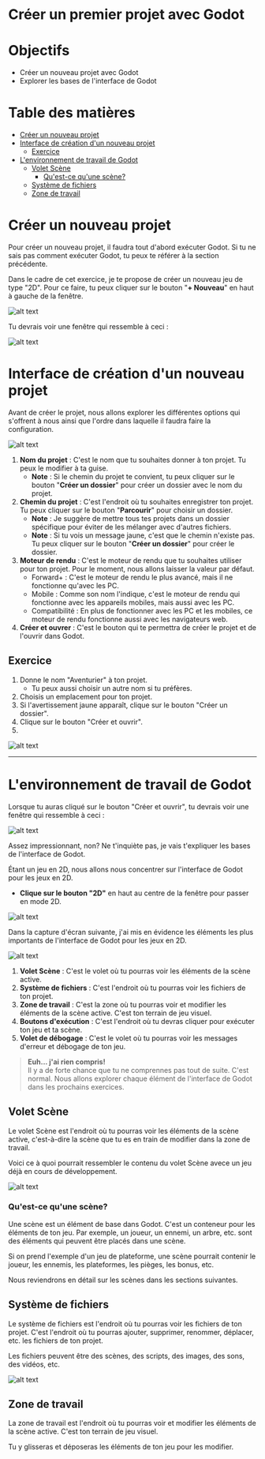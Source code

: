 
# Créer un premier projet avec Godot <!-- omit in toc -->

# Objectifs <!-- omit in toc -->
- Créer un nouveau projet avec Godot
- Explorer les bases de l'interface de Godot

# Table des matières <!-- omit in toc -->
- [Créer un nouveau projet](#créer-un-nouveau-projet)
- [Interface de création d'un nouveau projet](#interface-de-création-dun-nouveau-projet)
  - [Exercice](#exercice)
- [L'environnement de travail de Godot](#lenvironnement-de-travail-de-godot)
  - [Volet Scène](#volet-scène)
    - [Qu'est-ce qu'une scène?](#quest-ce-quune-scène)
  - [Système de fichiers](#système-de-fichiers)
  - [Zone de travail](#zone-de-travail)


# Créer un nouveau projet
Pour créer un nouveau projet, il faudra tout d'abord exécuter Godot. Si tu ne sais pas comment exécuter Godot, tu peux te référer à la section précédente.

Dans le cadre de cet exercice, je te propose de créer un nouveau jeu de type "2D". Pour ce faire, tu peux cliquer sur le bouton "**+ Nouveau**" en haut à gauche de la fenêtre.

![alt text](assets/godot_premier_projet_a.png)

Tu devrais voir une fenêtre qui ressemble à ceci :

![alt text](assets/godot_premier_projet_b.png)

# Interface de création d'un nouveau projet
Avant de créer le projet, nous allons explorer les différentes options qui s'offrent à nous ainsi que l'ordre dans laquelle il faudra faire la configuration.

![alt text](assets/godot_premier_projet_c.png)

1. **Nom du projet** : C'est le nom que tu souhaites donner à ton projet. Tu peux le modifier à ta guise.
   - **Note** : Si le chemin du projet te convient, tu peux cliquer sur le bouton "**Créer un dossier**" pour créer un dossier avec le nom du projet. 
2. **Chemin du projet** : C'est l'endroit où tu souhaites enregistrer ton projet. Tu peux cliquer sur le bouton "**Parcourir**" pour choisir un dossier.
   - **Note** : Je suggère de mettre tous tes projets dans un dossier spécifique pour éviter de les mélanger avec d'autres fichiers.
   - **Note** : Si tu vois un message jaune, c'est que le chemin n'existe pas. Tu peux cliquer sur le bouton "**Créer un dossier**" pour créer le dossier.
3. **Moteur de rendu** : C'est le moteur de rendu que tu souhaites utiliser pour ton projet. Pour le moment, nous allons laisser la valeur par défaut.
    - Forward+ : C'est le moteur de rendu le plus avancé, mais il ne fonctionne qu'avec les PC.
    - Mobile : Comme son nom l'indique, c'est le moteur de rendu qui fonctionne avec les appareils mobiles, mais aussi avec les PC.
    - Compatibilité : En plus de fonctionner avec les PC et les mobiles, ce moteur de rendu fonctionne aussi avec les navigateurs web.
4. **Créer et ouvrer** : C'est le bouton qui te permettra de créer le projet et de l'ouvrir dans Godot.

## Exercice
1. Donne le nom "Aventurier" à ton projet.
   - Tu peux aussi choisir un autre nom si tu préfères.
2. Choisis un emplacement pour ton projet.
3. Si l'avertissement jaune apparaît, clique sur le bouton "Créer un dossier".
4. Clique sur le bouton "Créer et ouvrir".
5. 
![alt text](assets/godot_premier_projet_d.png)

---

# L'environnement de travail de Godot
Lorsque tu auras cliqué sur le bouton "Créer et ouvrir", tu devrais voir une fenêtre qui ressemble à ceci :

![alt text](assets/interface_a.png)

Assez impressionnant, non? Ne t'inquiète pas, je vais t'expliquer les bases de l'interface de Godot.

Étant un jeu en 2D, nous allons nous concentrer sur l'interface de Godot pour les jeux en 2D.
- **Clique sur le bouton "2D"** en haut au centre de la fenêtre pour passer en mode 2D.

![alt text](assets/interface_2d.png)

Dans la capture d'écran suivante, j'ai mis en évidence les éléments les plus importants de l'interface de Godot pour les jeux en 2D.

![alt text](assets/interface_annote.png)

1. **Volet Scène** : C'est le volet où tu pourras voir les éléments de la scène active.
2. **Système de fichiers** : C'est l'endroit où tu pourras voir les fichiers de ton projet.
3. **Zone de travail** : C'est la zone où tu pourras voir et modifier les éléments de la scène active. C'est ton terrain de jeu visuel.
4. **Boutons d'exécution** : C'est l'endroit où tu devras cliquer pour exécuter ton jeu et ta scène.
5. **Volet de débogage** : C'est le volet où tu pourras voir les messages d'erreur et débogage de ton jeu.

> **Euh... j'ai rien compris!** <br/>
> Il y a de forte chance que tu ne comprennes pas tout de suite. C'est normal. Nous allons explorer chaque élément de l'interface de Godot dans les prochains exercices.

## Volet Scène
Le volet Scène est l'endroit où tu pourras voir les éléments de la scène active, c'est-à-dire la scène que tu es en train de modifier dans la zone de travail.

Voici ce à quoi pourrait ressembler le contenu du volet Scène avece un jeu déjà en cours de développement.

![alt text](assets/volet_scene.png)

### Qu'est-ce qu'une scène?
Une scène est un élément de base dans Godot. C'est un conteneur pour les éléments de ton jeu. Par exemple, un joueur, un ennemi, un arbre, etc. sont des éléments qui peuvent être placés dans une scène.

Si on prend l'exemple d'un jeu de plateforme, une scène pourrait contenir le joueur, les ennemis, les plateformes, les pièges, les bonus, etc.

Nous reviendrons en détail sur les scènes dans les sections suivantes.

## Système de fichiers
Le système de fichiers est l'endroit où tu pourras voir les fichiers de ton projet. C'est l'endroit où tu pourras ajouter, supprimer, renommer, déplacer, etc. les fichiers de ton projet.

Les fichiers peuvent être des scènes, des scripts, des images, des sons, des vidéos, etc.

![alt text](assets/sys_fichiers.png)

## Zone de travail
La zone de travail est l'endroit où tu pourras voir et modifier les éléments de la scène active. C'est ton terrain de jeu visuel.

Tu y glisseras et déposeras les éléments de ton jeu pour les modifier.